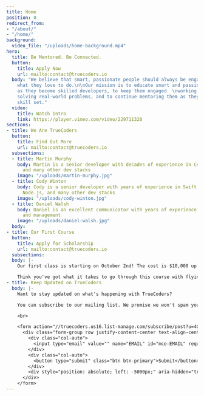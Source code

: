 ```yaml
---
title: Home
position: 0
redirect_from:
- "/about/"
- "/home/"
background:
  video_file: "/uploads/home-background.mp4"
hero:
  title: Be Mentored. Be Connected.
  button:
    title: Apply Now
    url: mailto:contact@truecoders.io
  body: "We believe that smart, passionate people should always be engaged, doing
    what they love to do.\n\nOur mission is to educate smart and passionate people
    as they become skilled developers, to keep them engaged  \nworking with companies
    solving real-world problems, and to continue mentoring them as they grow their
    skill set."
  video:
    title: Watch Intro
    link: https://player.vimeo.com/video/229711320
sections:
- title: We Are TrueCoders
  button:
    title: Find Out More
    url: mailto:contact@truecoders.io
  subsections:
  - title: Martin Murphy
    body: Martin is a senior developer with decades of experience in C#, PHP, .NET,
      and many other dev stacks
    image: "/uploads/martin-murphy.jpg"
  - title: Cody Winton
    body: Cody is a senior developer with years of experience in Swift, JavaScript,
      Node.js, and many other dev stacks
    image: "/uploads/cody-winton.jpg"
  - title: Daniel Walsh
    body: Daniel is an excellent communicator with years of experience in sales, marketing,
      and management
    image: "/uploads/daniel-walsh.jpg"
  body: 
- title: Our First Course
  button:
    title: Apply for Scholarship
    url: mailto:contact@truecoders.io
  subsections: 
  body: |-
    Our first class is starting on October 2nd! The cost is $10,000 up front.

    Think you've got what it takes to go through this course with flying colors? You might qualify for a scholarship.
- title: Keep Updated on TrueCoders
  body: |-
    Want to stay updated on what's happening with TrueCoders?

    You can subscribe to our mailing list. We promise we won't spam you.

    <br>

    <form action="//truecoders.us16.list-manage.com/subscribe/post?u=40a3d175df2cc2e2a5dc90824&amp;id=9190d2f7af" method="post" id="mc-embedded-subscribe-form" name="mc-embedded-subscribe-form" target="_blank">
      <div class="form-group row justify-content-center text-align-center">
        <div class="col-auto">
          <input type="email" value="" name="EMAIL" id="mce-EMAIL" required="required" class="form-control" placeholder="Email Address">
        </div>
        <div class="col-auto">
          <button type="submit" class="btn btn-primary">Submit</button>
        </div>
        <div style="position: absolute; left: -5000px;" aria-hidden="true"><input type="text" name="b_97f1bc02efa56031b67a2b00f_fc7b4ce646" tabindex="-1" value=""></div>
      </div>
    </form>
---
```


